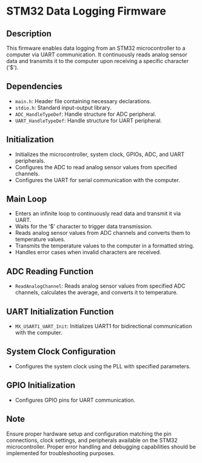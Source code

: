 # STM32 Data Logging Firmware

## Description
This firmware enables data logging from an STM32 microcontroller to a computer via UART communication. It continuously reads analog sensor data and transmits it to the computer upon receiving a specific character ('$').

## Dependencies
- `main.h`: Header file containing necessary declarations.
- `stdio.h`: Standard input-output library.
- `ADC_HandleTypeDef`: Handle structure for ADC peripheral.
- `UART_HandleTypeDef`: Handle structure for UART peripheral.

## Initialization
- Initializes the microcontroller, system clock, GPIOs, ADC, and UART peripherals.
- Configures the ADC to read analog sensor values from specified channels.
- Configures the UART for serial communication with the computer.

## Main Loop
- Enters an infinite loop to continuously read data and transmit it via UART.
- Waits for the '$' character to trigger data transmission.
- Reads analog sensor values from ADC channels and converts them to temperature values.
- Transmits the temperature values to the computer in a formatted string.
- Handles error cases when invalid characters are received.

## ADC Reading Function
- `ReadAnalogChannel`: Reads analog sensor values from specified ADC channels, calculates the average, and converts it to temperature.

## UART Initialization Function
- `MX_USART1_UART_Init`: Initializes UART1 for bidirectional communication with the computer.

## System Clock Configuration
- Configures the system clock using the PLL with specified parameters.

## GPIO Initialization
- Configures GPIO pins for UART communication.

## Note
Ensure proper hardware setup and configuration matching the pin connections, clock settings, and peripherals available on the STM32 microcontroller. Proper error handling and debugging capabilities should be implemented for troubleshooting purposes.
